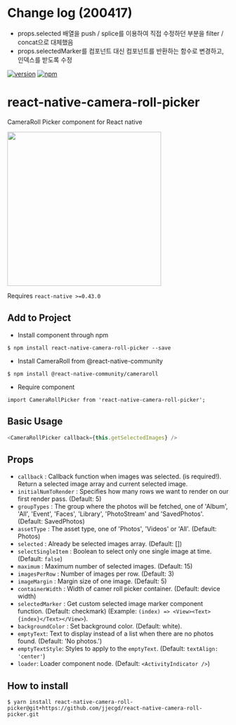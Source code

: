 # Change log (200417)

- props.selected 배열을 push / splice를 이용하여 직접 수정하던 부분을 filter / concat으로 대체했음
- props.selectedMarker를 컴포넌트 대신 컴포넌트를 반환하는 함수로 변경하고, 인덱스를 받도록 수정

[![version](https://img.shields.io/npm/v/react-native-camera-roll-picker.svg)](https://www.npmjs.org/package/react-native-camera-roll-picker) [![npm](https://img.shields.io/npm/dt/react-native-camera-roll-picker.svg)](https://www.npmjs.org/package/react-native-camera-roll-picker)

# react-native-camera-roll-picker

CameraRoll Picker component for React native

<a href="https://github.com/jjecgd/react-native-camera-roll-picker/blob/master/demo/demo.gif"><img src="https://github.com/jjecgd/react-native-camera-roll-picker/blob/master/demo/demo.gif" width="350"></a>

Requires `react-native >=0.43.0`

## Add to Project

- Install component through npm

```
$ npm install react-native-camera-roll-picker --save
```

- Install CameraRoll from @react-native-community

```
$ npm install @react-native-community/cameraroll
```

- Require component

```
import CameraRollPicker from 'react-native-camera-roll-picker';
```

## Basic Usage

```js
<CameraRollPicker callback={this.getSelectedImages} />
```

## Props

- `callback` : Callback function when images was selected. (is required!). Return a selected image array and current selected image.
- `initialNumToRender` : Specifies how many rows we want to render on our first render pass. (Default: 5)
- `groupTypes` : The group where the photos will be fetched, one of 'Album', 'All', 'Event', 'Faces', 'Library', 'PhotoStream' and 'SavedPhotos'. (Default: SavedPhotos)
- `assetType` : The asset type, one of 'Photos', 'Videos' or 'All'. (Default: Photos)
- `selected` : Already be selected images array. (Default: [])
- `selectSingleItem` : Boolean to select only one single image at time. (Default: `false`)
- `maximum` : Maximum number of selected images. (Default: 15)
- `imagesPerRow` : Number of images per row. (Default: 3)
- `imageMargin` : Margin size of one image. (Default: 5)
- `containerWidth` : Width of camer roll picker container. (Default: device width)
- `selectedMarker` : Get custom selected image marker component function. (Default: checkmark) (Example: `(index) => <View><Text>{index}</Text></View>`).
- `backgroundColor` : Set background color. (Default: white).
- `emptyText`: Text to display instead of a list when there are no photos found. (Default: 'No photos.')
- `emptyTextStyle`: Styles to apply to the `emptyText`. (Default: `textAlign: 'center'`)
- `loader`: Loader component node. (Default: `<ActivityIndicator />`)

## How to install

```
$ yarn install react-native-camera-roll-picker@git+https://github.com/jjecgd/react-native-camera-roll-picker.git
```
